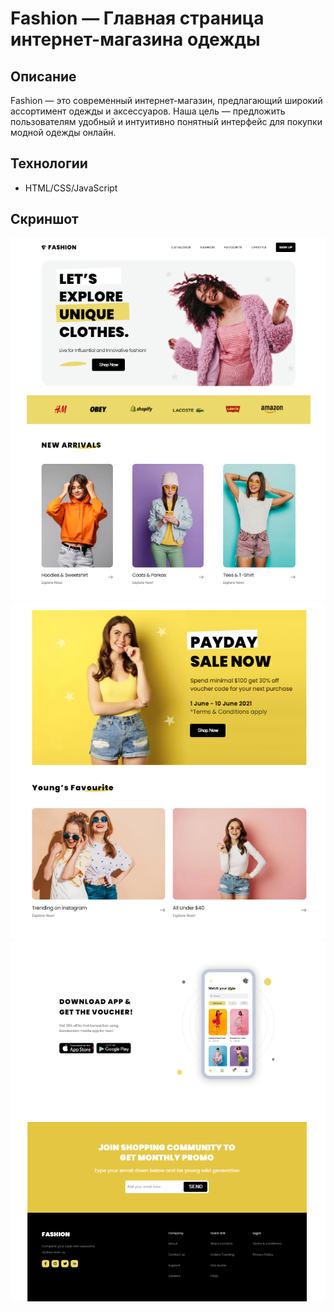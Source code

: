 # Fashion — Главная страница интернет-магазина одежды

## Описание
Fashion — это современный интернет-магазин, предлагающий широкий ассортимент одежды и аксессуаров. Наша цель — предложить пользователям удобный и интуитивно понятный интерфейс для покупки модной одежды онлайн.

## Технологии
- HTML/CSS/JavaScript

## Скриншот
![1](/src/images/scr/2.png)
![2](/src/images/scr/1.png)
![3](/src/images/scr/3.png)

